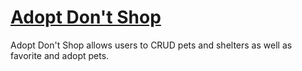 # [Adopt Don't Shop](https://guarded-dawn-97462.herokuapp.com/)

Adopt Don't Shop allows users to CRUD pets and shelters as well as favorite and adopt pets.
